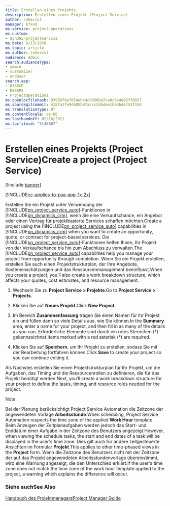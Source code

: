 ```yaml
---
title: Erstellen eines Projekts
description: Erstellen eines Projekt (Project Service)
author: ruhercul
manager: kfend
ms.service: project-operations
ms.custom:
- dyn365-projectservice
ms.date: 8/13/2020
ms.topic: article
ms.author: ruhercul
audience: Admin
search.audienceType:
- admin
- customizer
- enduser
search.app:
- D365CE
- D365PS
- ProjectOperations
ms.openlocfilehash: 93958f8e7654ebc4cb038ba7ca0c5e4e02f39937
ms.sourcegitcommit: 418fa1fe9d605b8faccc2d5dee1b04b4e753f194
ms.translationtype: HT
ms.contentlocale: de-DE
ms.lasthandoff: 02/10/2021
ms.locfileid: "5148867"
---
```

# <a name="create-a-project-project-service"></a><span data-ttu-id="f73e0-103">Erstellen eines Projekts (Project Service)</span><span class="sxs-lookup"><span data-stu-id="f73e0-103">Create a project (Project Service)</span></span>

[!include [banner](../includes/psa-now-project-operations.md)]

[!INCLUDE[cc-applies-to-psa-app-1x-2x](../includes/cc-applies-to-psa-app-1x-2x.md)]

<span data-ttu-id="f73e0-104">Erstellen Sie ein Projekt unter Verwendung der [!INCLUDE[pn_project_service_auto](../includes/pn-project-service-auto.md)]-Funktionen in [!INCLUDE[pn_dynamics_crm](../includes/pn-dynamics-crm.md)], wenn Sie eine Verkaufschance, ein Angebot oder einen Vertrag für projektbasierte Services schaffen möchten.</span><span class="sxs-lookup"><span data-stu-id="f73e0-104">Create a project using the [!INCLUDE[pn_project_service_auto](../includes/pn-project-service-auto.md)] capabilities in [!INCLUDE[pn_dynamics_crm](../includes/pn-dynamics-crm.md)] when you want to create an opportunity, quote, or contract for project-based services.</span></span> <span data-ttu-id="f73e0-105">Die [!INCLUDE[pn_project_service_auto](../includes/pn-project-service-auto.md)]-Funktionen helfen Ihnen, Ihr Projekt von der Verkaufschance bis hin zum Abschluss zu verwalten.</span><span class="sxs-lookup"><span data-stu-id="f73e0-105">The [!INCLUDE[pn_project_service_auto](../includes/pn-project-service-auto.md)] capabilities help you manage your project from opportunity through completion.</span></span> <span data-ttu-id="f73e0-106">Wenn Sie ein Projekt erstellen, erstellen Sie auch einen Projektstrukturplan, der Ihre Angebote, Kosteneinschätzungen und das Ressourcenmanagement beeinflusst.</span><span class="sxs-lookup"><span data-stu-id="f73e0-106">When you create a project, you’ll also create a work breakdown structure, which affects your quotes, cost estimates, and resource management.</span></span>  
  
1.  <span data-ttu-id="f73e0-107">Wechseln Sie zu **Project Service > Projekte**.</span><span class="sxs-lookup"><span data-stu-id="f73e0-107">Go to **Project Service > Projects**.</span></span>  
  
2.  <span data-ttu-id="f73e0-108">Klicken Sie auf **Neues Projekt**.</span><span class="sxs-lookup"><span data-stu-id="f73e0-108">Click **New Project**.</span></span>  
  
3.  <span data-ttu-id="f73e0-109">Im Bereich **Zusammenfassung** tragen Sie einen Namen für Ihr Projekt ein und füllen dann so viele Details aus, wie Sie können.</span><span class="sxs-lookup"><span data-stu-id="f73e0-109">In the **Summary** area, enter a name for your project, and then fill in as many of the details as you can.</span></span> <span data-ttu-id="f73e0-110">Erforderliche Elemente sind durch ein rotes Sternchen (\*) gekennzeichnet.</span><span class="sxs-lookup"><span data-stu-id="f73e0-110">Items marked with a red asterisk (\*) are required.</span></span>  
  
4.  <span data-ttu-id="f73e0-111">Klicken Sie auf **Speichern**, um Ihr Projekt zu erstellen, sodass Sie mit der Bearbeitung fortfahren können.</span><span class="sxs-lookup"><span data-stu-id="f73e0-111">Click **Save** to create your project so you can continue editing it.</span></span>  
  
<span data-ttu-id="f73e0-112">Als Nächstes erstellen Sie einen Projektstrukturplan für Ihr Projekt, um die Aufgaben, das Timing und die Ressourcenrollen zu definieren, die für das Projekt benötigt werden.</span><span class="sxs-lookup"><span data-stu-id="f73e0-112">Next, you’ll create a work breakdown structure for your project to define the tasks, timing, and resource roles needed for the project.</span></span>  

> [!NOTE]
> <span data-ttu-id="f73e0-113">Bei der Planung berücksichtigt Project Service Automation die Zeitzone der angewendeten Vorlage **Arbeitsstunde**.</span><span class="sxs-lookup"><span data-stu-id="f73e0-113">When scheduling, Project Service Automation respects the time zone of the applied **Work Hour** template.</span></span> <span data-ttu-id="f73e0-114">Beim Anzeigen der Zeitplanaufgaben werden jedoch das Start- und Enddatum einer Aufgabe in der Zeitzone des Benutzers angezeigt.</span><span class="sxs-lookup"><span data-stu-id="f73e0-114">However, when viewing the schedule tasks, the start and end dates of a task will be displayed in the user's time zone.</span></span> <span data-ttu-id="f73e0-115">Dies gilt auch für andere zeitgesteuerte Ansichten im Formular **Projekt**.</span><span class="sxs-lookup"><span data-stu-id="f73e0-115">This applies to other time-phased views in the **Project** form.</span></span> <span data-ttu-id="f73e0-116">Wenn die Zeitzone des Benutzers nicht mit der Zeitzone der auf das Projekt angewendeten Arbeitsstundenvorlage übereinstimmt, wird eine Warnung angezeigt, die den Unterschied erklärt.</span><span class="sxs-lookup"><span data-stu-id="f73e0-116">If the user's time zone does not match the time zone of the work hour template applied to the project, a warning which explains the difference will occur.</span></span> 
  
### <a name="see-also"></a><span data-ttu-id="f73e0-117">Siehe auch</span><span class="sxs-lookup"><span data-stu-id="f73e0-117">See Also</span></span>  
 [<span data-ttu-id="f73e0-118">Handbuch des Projektmanagers</span><span class="sxs-lookup"><span data-stu-id="f73e0-118">Project Manager Guide</span></span>](../psa/project-manager-guide.md)
